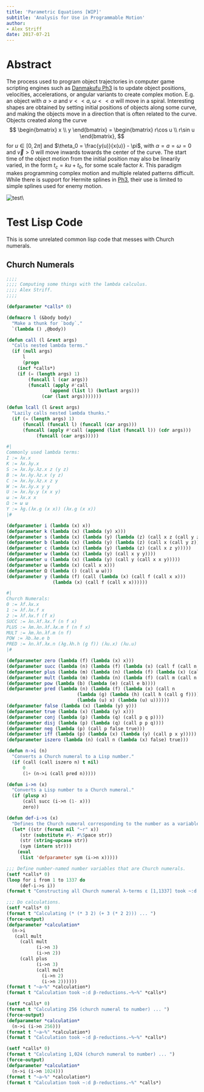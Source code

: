 ```yaml
---
title: 'Parametric Equations [WIP]'
subtitle: 'Analysis for Use in Programmable Motion'
author:
- Alex Striff
date: 2017-07-21
---
```


Abstract
========

The process used to program object trajectories in computer game scripting
engines such as [Danmakufu Ph3][] is to update object positions, velocities,
accelerations, or angular variants to create complex motion. E.g. an object with
$a > \alpha$ and $v << a, \omega << \alpha$ will move in a spiral. Interesting
shapes are obtained by setting initial positions of objects along some curve,
and making the objects move in a direction that is often related to the curve.
Objects created along the curve
$$
\begin{bmatrix}
x \\
y
\end{bmatrix} =
\begin{bmatrix}
r\cos u \\
r\sin u
\end{bmatrix},
$$
for $u \in [0, 2\pi]$ and $\theta_0 = \frac{y(u)}{x(u)} - \pi$, with $\alpha = a
= \omega = 0$ and $\vec{v} > 0$ will move inwards towards the center of the
curve. The start time of the object motion from the initial position may also be
linearily varied, in the form $t_c = ku + t_0$, for some scale factor $k$. This
paradigm makes programming complex motion and multiple related patterns
difficult. While there is support for Hermite splines in [Ph3][], their use is
limited to simple splines used for enemy motion.

![test]\ 

Test Lisp Code
==============

This is some unrelated common lisp code that messes with Church numerals.

Church Numerals
---------------

```lisp
;;;;
;;;; Computing some things with the lambda calculus.
;;;; Alex Striff.
;;;;

(defparameter *calls* 0)

(defmacro l (&body body)
  "Make a thunk for `body`."
  `(lambda () ,@body))

(defun call (l &rest args)
  "Calls nested lambda terms."
  (if (null args)
      l
      (progn
	(incf *calls*)
	(if (= (length args) 1)
	    (funcall l (car args))
	    (funcall (apply #'call
			    (append (list l) (butlast args)))
		     (car (last args)))))))

(defun lcall (l &rest args)
  "Lazily calls nested lambda thunks."
  (if (= (length args) 1)
      (funcall (funcall l) (funcall (car args)))
      (funcall (apply #'call (append (list (funcall l)) (cdr args)))
	       (funcall (car args)))))

#|
Commonly used lambda terms:
I := λx.x
K := λx.λy.x
S := λx.λy.λz.x z (y z)
B := λx.λy.λz.x (y z)
C := λx.λy.λz.x z y
W := λx.λy.x y y
U := λx.λy.y (x x y)
ω := λx.x x
Ω := ω ω
Y := λg.(λx.g (x x)) (λx.g (x x))
|#

(defparameter i (lambda (x) x))
(defparameter k (lambda (x) (lambda (y) x)))
(defparameter s (lambda (x) (lambda (y) (lambda (z) (call x z (call y z))))))
(defparameter b (lambda (x) (lambda (y) (lambda (z) (call x (call y z))))))
(defparameter c (lambda (x) (lambda (y) (lambda (z) (call x z y)))))
(defparameter w (lambda (x) (lambda (y) (call x y y))))
(defparameter u (lambda (x) (lambda (y) (call y (call x x y)))))
(defparameter ω (lambda (x) (call x x)))
(defparameter Ω (lambda () (call ω ω)))
(defparameter y (lambda (f) (call (lambda (x) (call f (call x x)))
			     (lambda (x) (call f (call x x))))))

#|
Church Numerals:
0 := λf.λx.x
1 := λf.λx.f x
2 := λf.λx.f (f x)
SUCC := λn.λf.λx.f (n f x)
PLUS := λm.λn.λf.λx.m f (n f x)
MULT := λm.λn.λf.m (n f)
POW := λb.λe.e b
PRED := λn.λf.λx.n (λg.λh.h (g f)) (λu.x) (λu.u)
|#

(defparameter zero (lambda (f) (lambda (x) x)))
(defparameter succ (lambda (n) (lambda (f) (lambda (x) (call f (call n f x))))))
(defparameter plus (lambda (m) (lambda (n) (lambda (f) (lambda (x) (call m f (call n f x)))))))
(defparameter mult (lambda (m) (lambda (n) (lambda (f) (call m (call n f))))))
(defparameter pow (lambda (b) (lambda (e) (call e b))))
(defparameter pred (lambda (n) (lambda (f) (lambda (x) (call n
					      (lambda (g) (lambda (h) (call h (call g f))))
					      (lambda (u) x) (lambda (u) u))))))
(defparameter false (lambda (x) (lambda (y) y)))
(defparameter true (lambda (x) (lambda (y) x)))
(defparameter conj (lambda (p) (lambda (q) (call p q p))))
(defparameter disj (lambda (p) (lambda (q) (call p p q))))
(defparameter neg (lambda (p) (call p false true)))
(defparameter iff (lambda (p) (lambda (x) (lambda (y) (call p x y)))))
(defparameter iszero (lambda (n) (call n (lambda (x) false) true)))

(defun n->i (n)
  "Converts a Church numeral to a Lisp number."
  (if (call (call iszero n) t nil)
      0
      (1+ (n->i (call pred n)))))

(defun i->n (x)
  "Converts a Lisp number to a Church numeral."
  (if (plusp x)
      (call succ (i->n (1- x)))
      zero))

(defun def-i->s (x)
  "Defines the Church numeral corresponding to the number as a variable."
  (let* ((str (format nil "~r" x))
	 (str (substitute #\- #\Space str))
	 (str (string-upcase str))
	 (sym (intern str)))
    (eval
     (list 'defparameter sym (i->n x)))))

;;; Define number-named number variables that are Church numerals.
(setf *calls* 0)
(loop for i from 1 to 1337 do
     (def-i->s i))
(format t "Constructing all Church numeral λ-terms ε [1,1337] took ~:d β-reductions.~%~%" *calls*)

;;; Do calculations.
(setf *calls* 0)
(format t "Calculating (* (* 3 2) (+ 3 (* 2 2))) ... ")
(force-output)
(defparameter *calculation*
  (n->i
   (call mult
	 (call mult
	       (i->n 3)
	       (i->n 2))
	 (call plus
	       (i->n 3)
	       (call mult
		     (i->n 2)
		     (i->n 2))))))
(format t "~a~%" *calculation*)
(format t "Calculation took ~:d β-reductions.~%~%" *calls*)

(setf *calls* 0)
(format t "Calculating 256 (church numeral to number) ... ")
(force-output)
(defparameter *calculation*
  (n->i (i->n 256)))
(format t "~a~%" *calculation*)
(format t "Calculation took ~:d β-reductions.~%~%" *calls*)

(setf *calls* 0)
(format t "Calculating 1,024 (church numeral to number) ... ")
(force-output)
(defparameter *calculation*
  (n->i (i->n 1024)))
(format t "~a~%" *calculation*)
(format t "Calculation took ~:d β-reductions.~%" *calls*)
```


[Danmakufu Ph3]: http://www.geocities.co.jp/SiliconValley-Oakland/9951/pre/th_dnh_ph3.html 'Danmakufu Ph3'
[Ph3]: http://www.geocities.co.jp/SiliconValley-Oakland/9951/pre/th_dnh_ph3.html 'Danmakufu Ph3'
[test]: img/test.svg

